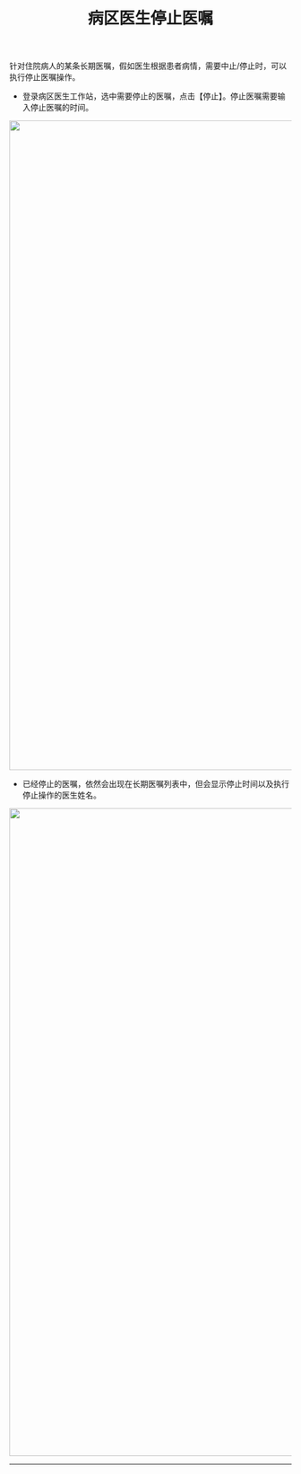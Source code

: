 ﻿---
title: 病区医生停止医嘱
description: 本文主要介绍病区医生如何停止医嘱，使用人员：病区住院医生。
categories:
 - 医生工作站
tags:
 - 住院
 - 医生
---


针对住院病人的某条长期医嘱，假如医生根据患者病情，需要中止/停止时，可以执行停止医嘱操作。

* 登录病区医生工作站，选中需要停止的医嘱，点击【停止】。停止医嘱需要输入停止医嘱的时间。

<img src="http://qiniu.99ios.com/99ios/1537258131879.png" width="1157"/>

* 已经停止的医嘱，依然会出现在长期医嘱列表中，但会显示停止时间以及执行停止操作的医生姓名。

<img src="http://qiniu.99ios.com/99ios/1537258451064.png" width="1154"/>

---
